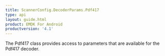 ```yaml
---
title: ScannerConfig.DecoderParams.Pdf417
type: api
layout: guide.html
product: EMDK For Android
productversion: '4.1'
---
```



The Pdf417 class provides access to parameters that are available for
 the Pdf417 decoder.












